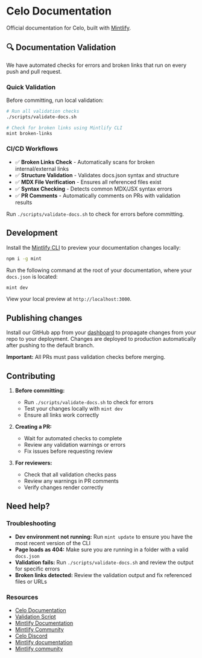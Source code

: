 # Celo Documentation

Official documentation for Celo, built with [Mintlify](https://mintlify.com).

## 🔍 Documentation Validation

We have automated checks for errors and broken links that run on every push and pull request.

### Quick Validation

Before committing, run local validation:

```bash
# Run all validation checks
./scripts/validate-docs.sh

# Check for broken links using Mintlify CLI
mint broken-links
```

### CI/CD Workflows

- ✅ **Broken Links Check** - Automatically scans for broken internal/external links
- ✅ **Structure Validation** - Validates docs.json syntax and structure
- ✅ **MDX File Verification** - Ensures all referenced files exist
- ✅ **Syntax Checking** - Detects common MDX/JSX syntax errors
- ✅ **PR Comments** - Automatically comments on PRs with validation results

Run `./scripts/validate-docs.sh` to check for errors before committing.

## Development

Install the [Mintlify CLI](https://www.npmjs.com/package/mint) to preview your documentation changes locally:

```sh
npm i -g mint
```

Run the following command at the root of your documentation, where your `docs.json` is located:

```bash
mint dev
```

View your local preview at `http://localhost:3000`.

## Publishing changes

Install our GitHub app from your [dashboard](https://dashboard.mintlify.com/settings/organization/github-app) to propagate changes from your repo to your deployment. Changes are deployed to production automatically after pushing to the default branch.

**Important:** All PRs must pass validation checks before merging.

## Contributing

1. **Before committing:**
   - Run `./scripts/validate-docs.sh` to check for errors
   - Test your changes locally with `mint dev`
   - Ensure all links work correctly

2. **Creating a PR:**
   - Wait for automated checks to complete
   - Review any validation warnings or errors
   - Fix issues before requesting review

3. **For reviewers:**
   - Check that all validation checks pass
   - Review any warnings in PR comments
   - Verify changes render correctly

## Need help?

### Troubleshooting

- **Dev environment not running:** Run `mint update` to ensure you have the most recent version of the CLI
- **Page loads as 404:** Make sure you are running in a folder with a valid `docs.json`
- **Validation fails:** Run `./scripts/validate-docs.sh` and review the output for specific errors
- **Broken links detected:** Review the validation output and fix referenced files or URLs

### Resources

- [Celo Documentation](https://docs.celo.org)
- [Validation Script](./scripts/validate-docs.sh)
- [Mintlify Documentation](https://mintlify.com/docs)
- [Mintlify Community](https://mintlify.com/community)
- [Celo Discord](https://discord.com/invite/celo)
- [Mintlify documentation](https://mintlify.com/docs)
- [Mintlify community](https://mintlify.com/community)
